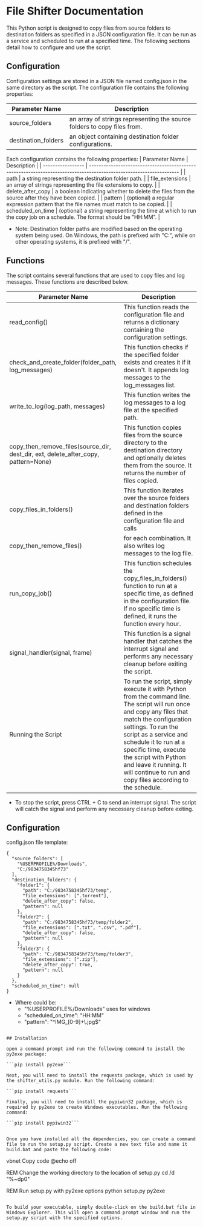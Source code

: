 
# File Shifter Documentation

This Python script is designed to copy files from source folders to destination folders as specified in a JSON configuration file. It can be run as a service and scheduled to run at a specified time. The following sections detail how to configure and use the script.

## Configuration
Configuration settings are stored in a JSON file named config.json in the same directory as the script. The configuration file contains the following properties:

| Parameter Name      | Description                                                             |
| ------------------- | ----------------------------------------------------------------------- |
| source_folders      | an array of strings representing the source folders to copy files from. |
| destination_folders | an object containing destination folder configurations.                 |

Each configuration contains the following properties:
| Parameter Name    | Description                                                                                                         |
| ----------------- | ------------------------------------------------------------------------------------------------------------------- |
| path              | a string representing the destination folder path.                                                                  |
| file_extensions   | an array of strings representing the file extensions to copy.                                                       |
| delete_after_copy | a boolean indicating whether to delete the files from the source after they have been copied.                       |
| pattern           | (optional) a regular expression pattern that the file names must match to be copied.                                |
| scheduled_on_time | (optional) a string representing the time at which to run the copy job on a schedule. The format should be "HH:MM". |
* Note: Destination folder paths are modified based on the operating system being used. On Windows, the path is prefixed with "C:", while on other operating systems, it is prefixed with "/".

## Functions
The script contains several functions that are used to copy files and log messages. These functions are described below.

| Parameter Name                                                                     | Description                                                                                                                                                                                                                                                                                                                                                 |
| ---------------------------------------------------------------------------------- | ----------------------------------------------------------------------------------------------------------------------------------------------------------------------------------------------------------------------------------------------------------------------------------------------------------------------------------------------------------- |
| read_config()                                                                      | This function reads the configuration file and returns a dictionary containing the configuration settings.                                                                                                                                                                                                                                                  |
| check_and_create_folder(folder_path, log_messages)                                 | This function checks if the specified folder exists and creates it if it doesn't. It appends log messages to the log_messages list.                                                                                                                                                                                                                         |
| write_to_log(log_path, messages)                                                   | This function writes the log messages to a log file at the specified path.                                                                                                                                                                                                                                                                                  |
| copy_then_remove_files(source_dir, dest_dir, ext, delete_after_copy, pattern=None) | This function copies files from the source directory to the destination directory and optionally deletes them from the source. It returns the number of files copied.                                                                                                                                                                                       |
| copy_files_in_folders()                                                            | This function iterates over the source folders and destination folders defined in the configuration file and calls                                                                                                                                                                                                                                          |
| copy_then_remove_files()                                                           | for each combination. It also writes log messages to the log file.                                                                                                                                                                                                                                                                                          |
| run_copy_job()                                                                     | This function schedules the copy_files_in_folders() function to run at a specific time, as defined in the configuration file. If no specific time is defined, it runs the function every hour.                                                                                                                                                              |
| signal_handler(signal, frame)                                                      | This function is a signal handler that catches the interrupt signal and performs any necessary cleanup before exiting the script.                                                                                                                                                                                                                           |
| Running the Script                                                                 | To run the script, simply execute it with Python from the command line. The script will run once and copy any files that match the configuration settings. To run the script as a service and schedule it to run at a specific time, execute the script with Python and leave it running. It will continue to run and copy files according to the schedule. |

* To stop the script, press CTRL + C to send an interrupt signal. The script will catch the signal and perform any necessary cleanup before exiting.

## Configuration

config.json file template:
```
{
  "source_folders": [
    "%USERPROFILE%/Downloads",
    "C:/9834758345hf73"
  ],
  "destination_folders": {
    "folder1": {
      "path": "C:/9834758345hf73/temp",
      "file_extensions": [".torrent"],
      "delete_after_copy": false,
	  "pattern": null 
    },
    "folder2": {
      "path": "C:/9834758345hf73/temp/folder2",
      "file_extensions": [".txt", ".csv", ".pdf"],
      "delete_after_copy": false,
	  "pattern": null
    },
    "folder3": {
      "path": "C:/9834758345hf73/temp/folder3",
      "file_extensions": [".zip"],
      "delete_after_copy": true,
      "pattern": null
    }
  },
  "scheduled_on_time": null
}
```
- Where could be: 
    - "%USERPROFILE%/Downloads" uses for windows 
    - "scheduled_on_time": "HH:MM"
    - "pattern": "^IMG_[0-9]+\\.jpg$"
```

## Installation

open a command prompt and run the following command to install the py2exe package:

```pip install py2exe```

Next, you will need to install the requests package, which is used by the shifter_utils.py module. Run the following command:

```pip install requests```

Finally, you will need to install the pypiwin32 package, which is required by py2exe to create Windows executables. Run the following command:

```pip install pypiwin32```


Once you have installed all the dependencies, you can create a command file to run the setup.py script. Create a new text file and name it build.bat and paste the following code:

```
vbnet
Copy code
@echo off

REM Change the working directory to the location of setup.py
cd /d "%~dp0"

REM Run setup.py with py2exe options
python setup.py py2exe
```

To build your executable, simply double-click on the build.bat file in Windows Explorer. This will open a command prompt window and run the setup.py script with the specified options.
